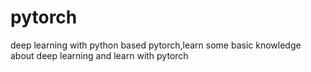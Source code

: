 # pytorch
deep learning with python based pytorch,learn some basic knowledge about deep learning and learn with pytorch

